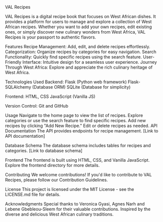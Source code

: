 VAL Recipes

VAL Recipes is a digital recipe book that focuses on West African dishes. It provides a platform for users to manage and explore a collection of West African recipes. Whether you want to add your own recipes, edit existing ones, or simply discover new culinary wonders from West Africa, VAL Recipes is your passport to authentic flavors.

Features
Recipe Management: Add, edit, and delete recipes effortlessly.
Categorization: Organize recipes by categories for easy navigation.
Search Functionality: Quickly find specific recipes using the search feature.
User-Friendly Interface: Intuitive design for a seamless user experience.
Journey Through West Africa: Explore and appreciate the rich culinary heritage of West Africa.

Technologies Used
Backend:
Flask (Python web framework)
Flask-SQLAlchemy (Database ORM)
SQLite (Database for simplicity)

Frontend:
HTML, CSS
JavaScript (Vanilla JS)

Version Control:
Git and GitHub

Usage
Navigate to the home page to view the list of recipes.
Explore categories or use the search feature to find specific recipes.
Add new recipes by clicking "Add New Recipe."
Edit or delete recipes as needed.
API Documentation
The API provides endpoints for recipe management. [Link to API documentation]

Database Schema
The database schema includes tables for recipes and categories. [Link to database schema]

Frontend
The frontend is built using HTML, CSS, and Vanilla JavaScript. Explore the frontend directory for more details.

Contributing
We welcome contributions! If you'd like to contribute to VAL Recipes, please follow our Contribution Guidelines.

License
This project is licensed under the MIT License - see the LICENSE.md file for details.

Acknowledgments
Special thanks to Veronica Gyasi, Agnes Narh and Lebene Gbebleou-Sleem for their valuable contributions.
Inspired by the diverse and delicious West African culinary traditions.

